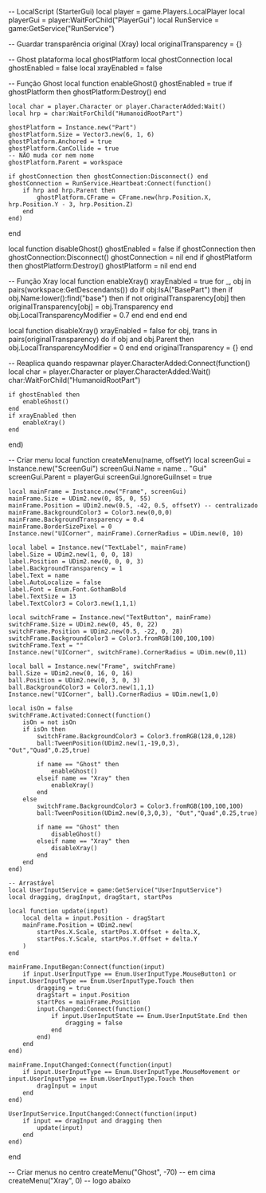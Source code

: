-- LocalScript (StarterGui)
local player = game.Players.LocalPlayer
local playerGui = player:WaitForChild("PlayerGui")
local RunService = game:GetService("RunService")

-- Guardar transparência original (Xray)
local originalTransparency = {}

-- Ghost plataforma
local ghostPlatform
local ghostConnection
local ghostEnabled = false
local xrayEnabled = false

-- Função Ghost
local function enableGhost()
	ghostEnabled = true
	if ghostPlatform then ghostPlatform:Destroy() end

	local char = player.Character or player.CharacterAdded:Wait()
	local hrp = char:WaitForChild("HumanoidRootPart")

	ghostPlatform = Instance.new("Part")
	ghostPlatform.Size = Vector3.new(6, 1, 6)
	ghostPlatform.Anchored = true
	ghostPlatform.CanCollide = true
	-- NÃO muda cor nem nome
	ghostPlatform.Parent = workspace

	if ghostConnection then ghostConnection:Disconnect() end
	ghostConnection = RunService.Heartbeat:Connect(function()
		if hrp and hrp.Parent then
			ghostPlatform.CFrame = CFrame.new(hrp.Position.X, hrp.Position.Y - 3, hrp.Position.Z)
		end
	end)
end

local function disableGhost()
	ghostEnabled = false
	if ghostConnection then
		ghostConnection:Disconnect()
		ghostConnection = nil
	end
	if ghostPlatform then
		ghostPlatform:Destroy()
		ghostPlatform = nil
	end
end

-- Função Xray
local function enableXray()
	xrayEnabled = true
	for _, obj in pairs(workspace:GetDescendants()) do
		if obj:IsA("BasePart") then
			if obj.Name:lower():find("base") then
				if not originalTransparency[obj] then
					originalTransparency[obj] = obj.Transparency
				end
				obj.LocalTransparencyModifier = 0.7
			end
		end
	end
end

local function disableXray()
	xrayEnabled = false
	for obj, trans in pairs(originalTransparency) do
		if obj and obj.Parent then
			obj.LocalTransparencyModifier = 0
		end
	end
	originalTransparency = {}
end

-- Reaplica quando respawnar
player.CharacterAdded:Connect(function()
	local char = player.Character or player.CharacterAdded:Wait()
	char:WaitForChild("HumanoidRootPart")

	if ghostEnabled then
		enableGhost()
	end
	if xrayEnabled then
		enableXray()
	end
end)

-- Criar menu
local function createMenu(name, offsetY)
	local screenGui = Instance.new("ScreenGui")
	screenGui.Name = name .. "Gui"
	screenGui.Parent = playerGui
	screenGui.IgnoreGuiInset = true

	local mainFrame = Instance.new("Frame", screenGui)
	mainFrame.Size = UDim2.new(0, 85, 0, 55)
	mainFrame.Position = UDim2.new(0.5, -42, 0.5, offsetY) -- centralizado
	mainFrame.BackgroundColor3 = Color3.new(0,0,0)
	mainFrame.BackgroundTransparency = 0.4
	mainFrame.BorderSizePixel = 0
	Instance.new("UICorner", mainFrame).CornerRadius = UDim.new(0, 10)

	local label = Instance.new("TextLabel", mainFrame)
	label.Size = UDim2.new(1, 0, 0, 18)
	label.Position = UDim2.new(0, 0, 0, 3)
	label.BackgroundTransparency = 1
	label.Text = name
	label.AutoLocalize = false
	label.Font = Enum.Font.GothamBold
	label.TextSize = 13
	label.TextColor3 = Color3.new(1,1,1)

	local switchFrame = Instance.new("TextButton", mainFrame)
	switchFrame.Size = UDim2.new(0, 45, 0, 22)
	switchFrame.Position = UDim2.new(0.5, -22, 0, 28)
	switchFrame.BackgroundColor3 = Color3.fromRGB(100,100,100)
	switchFrame.Text = ""
	Instance.new("UICorner", switchFrame).CornerRadius = UDim.new(0,11)

	local ball = Instance.new("Frame", switchFrame)
	ball.Size = UDim2.new(0, 16, 0, 16)
	ball.Position = UDim2.new(0, 3, 0, 3)
	ball.BackgroundColor3 = Color3.new(1,1,1)
	Instance.new("UICorner", ball).CornerRadius = UDim.new(1,0)

	local isOn = false
	switchFrame.Activated:Connect(function()
		isOn = not isOn
		if isOn then
			switchFrame.BackgroundColor3 = Color3.fromRGB(128,0,128)
			ball:TweenPosition(UDim2.new(1,-19,0,3), "Out","Quad",0.25,true)

			if name == "Ghost" then
				enableGhost()
			elseif name == "Xray" then
				enableXray()
			end
		else
			switchFrame.BackgroundColor3 = Color3.fromRGB(100,100,100)
			ball:TweenPosition(UDim2.new(0,3,0,3), "Out","Quad",0.25,true)

			if name == "Ghost" then
				disableGhost()
			elseif name == "Xray" then
				disableXray()
			end
		end
	end)

	-- Arrastável
	local UserInputService = game:GetService("UserInputService")
	local dragging, dragInput, dragStart, startPos

	local function update(input)
		local delta = input.Position - dragStart
		mainFrame.Position = UDim2.new(
			startPos.X.Scale, startPos.X.Offset + delta.X,
			startPos.Y.Scale, startPos.Y.Offset + delta.Y
		)
	end

	mainFrame.InputBegan:Connect(function(input)
		if input.UserInputType == Enum.UserInputType.MouseButton1 or input.UserInputType == Enum.UserInputType.Touch then
			dragging = true
			dragStart = input.Position
			startPos = mainFrame.Position
			input.Changed:Connect(function()
				if input.UserInputState == Enum.UserInputState.End then
					dragging = false
				end
			end)
		end
	end)

	mainFrame.InputChanged:Connect(function(input)
		if input.UserInputType == Enum.UserInputType.MouseMovement or input.UserInputType == Enum.UserInputType.Touch then
			dragInput = input
		end
	end)

	UserInputService.InputChanged:Connect(function(input)
		if input == dragInput and dragging then
			update(input)
		end
	end)
end

-- Criar menus no centro
createMenu("Ghost", -70) -- em cima
createMenu("Xray", 0)   -- logo abaixo
